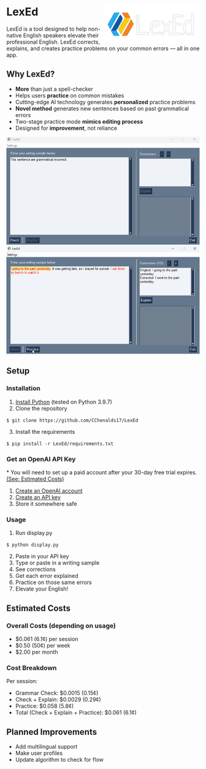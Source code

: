 # LexEd <img style="float: right;" src="resources/logo_inverted.png">
LexEd is a tool designed to help non-native English speakers elevate their professional English. LexEd corrects, explains, and creates practice problems on your common errors — all in one app.

## Why LexEd?
- **More** than just a spell-checker
- Helps users **practice** on common mistakes
- Cutting-edge AI technology generates **personalized** practice problems
- **Novel method** generates new sentences based on past grammatical errors
- Two-stage practice mode **mimics editing process**
- Designed for **improvement**, not reliance

![Error Correction + Explanation Demo](resources/demo_1.gif)
![Practice Mode Demo](resources/demo_2.gif)

## Setup
### Installation
1. [Install Python](https://www.python.org/downloads/) (tested on Python 3.9.7)
2. Clone the repository
```
$ git clone https://github.com/CChenalds17/LexEd
```
3. Install the requirements
```
$ pip install -r LexEd/requirements.txt
```
### Get an OpenAI API Key
\* You will need to set up a paid account after your 30-day free trial expires. [(See: Estimated Costs)](#estimated-costs)
1. [Create an OpenAI account](https://platform.openai.com/)
2. [Create an API key](https://platform.openai.com/account/api-keys)
3. Store it somewhere safe
### Usage
1. Run display.py
```
$ python display.py
```
2. Paste in your API key
3. Type or paste in a writing sample
4. See corrections
5. Get each error explained
6. Practice on those same errors
7. Elevate your English!

## Estimated Costs
### Overall Costs (depending on usage)
- $0.061 (6.1¢) per session
- $0.50 (50¢) per week
- $2.00 per month
### Cost Breakdown
Per session:
- Grammar Check: $0.0015 (0.15¢)
- Check + Explain: $0.0029 (0.29¢)
- Practice: $0.058 (5.8¢)
- Total (Check + Explain + Practice): $0.061 (6.1¢)

## Planned Improvements
- Add multilingual support
- Make user profiles
- Update algorithm to check for flow
